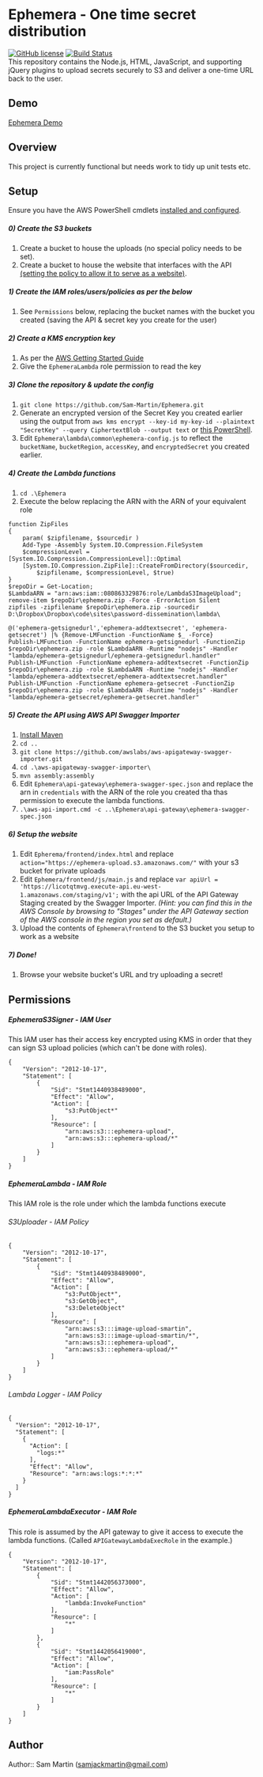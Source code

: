 # Ephemera - One time secret distribution
 [![GitHub license](https://img.shields.io/github/license/Sam-Martin/Ephemera.svg)](LICENSE) [![Build Status](https://travis-ci.org/Sam-Martin/Ephemera.svg)](https://travis-ci.org/sam-martin/Ephemera)  
This repository contains the Node.js, HTML, JavaScript, and supporting jQuery plugins to upload secrets securely to S3 and deliver a one-time URL back to the user.
## Demo
[Ephemera Demo](http://ephemera.sammart.in/)
## Overview
This project is currently functional but needs work to tidy up unit tests etc.
## Setup
Ensure you have the AWS PowerShell cmdlets [installed and configured](http://docs.aws.amazon.com/powershell/latest/userguide/pstools-getting-started.html).  

##### 0) Create the S3 buckets
1. Create a bucket to house the uploads (no special policy needs to be set).
2. Create a bucket to house the website that interfaces with the API [(setting the policy to allow it to serve as a website)](http://docs.aws.amazon.com/AmazonS3/latest/dev/WebsiteHosting.html).  

##### 1) Create the IAM roles/users/policies as per the below 
1. See `Permissions` below, replacing the bucket names with the bucket you created (saving the API & secret key you create for the user)  

##### 2) Create a KMS encryption key
1. As per the [AWS Getting Started Guide](http://docs.aws.amazon.com/kms/latest/developerguide/create-keys.html)
2. Give the `EphemeraLambda` role permission to read the key  

##### 3) Clone the repository & update the config
1. `git clone https://github.com/Sam-Martin/Ephemera.git`
2. Generate an encrypted version of the Secret Key you created earlier using the output from
`aws kms encrypt --key-id my-key-id --plaintext "SecretKey" --query CiphertextBlob --output text` or [this PowerShell](https://gist.github.com/Sam-Martin/1955ac4ef3972bb9e8a8).
3. Edit `Ephemera\lambda\common\ephemera-config.js` to reflect the `bucketName`, `bucketRegion`, `accessKey`, and `encryptedSecret` you created earlier.  

##### 4) Create the Lambda functions
1. `cd .\Ephemera`
2. Execute the below replacing the ARN with the ARN of your equivalent role
````
function ZipFiles
{
    param( $zipfilename, $sourcedir )
    Add-Type -Assembly System.IO.Compression.FileSystem 
    $compressionLevel = [System.IO.Compression.CompressionLevel]::Optimal
    [System.IO.Compression.ZipFile]::CreateFromDirectory($sourcedir,
        $zipfilename, $compressionLevel, $true) 
}
$repoDir = Get-Location;
$LambdaARN = "arn:aws:iam::080863329876:role/LambdaS3ImageUpload";
remove-item $repoDir\ephemera.zip -Force -ErrorAction Silent
zipfiles -zipfilename $repoDir\ephemera.zip -sourcedir D:\Dropbox\Dropbox\code\sites\password-dissemination\lambda\

@('ephemera-getsignedurl','ephemera-addtextsecret', 'ephemera-getsecret') |% {Remove-LMFunction -FunctionName $_ -Force}
Publish-LMFunction -FunctionName ephemera-getsignedurl -FunctionZip $repoDir\ephemera.zip -role $LambdaARN -Runtime "nodejs" -Handler "lambda/ephemera-getsignedurl/ephemera-getsignedurl.handler"
Publish-LMFunction -FunctionName ephemera-addtextsecret -FunctionZip $repoDir\ephemera.zip -role $LambdaARN -Runtime "nodejs" -Handler "lambda/ephemera-addtextsecret/ephemera-addtextsecret.handler"
Publish-LMFunction -FunctionName ephemera-getsecret -FunctionZip $repoDir\ephemera.zip -role $lambdaARN -Runtime "nodejs" -Handler "lambda/ephemera-getsecret/ephemera-getsecret.handler"  
````

##### 5) Create the API  using AWS API Swagger Importer
1. [Install Maven](https://maven.apache.org/)
2. `cd ..`  
3. `git clone https://github.com/awslabs/aws-apigateway-swagger-importer.git`  
4. `cd .\aws-apigateway-swagger-importer\`  
5. `mvn assembly:assembly`  
6. Edit `Ephemera\api-gateway\ephemera-swagger-spec.json` and replace the arn in `credentials` with the ARN of the role you created tha thas permission to execute the lambda functions.
6. `.\aws-api-import.cmd -c ..\Ephemera\api-gateway\ephemera-swagger-spec.json`

##### 6) Setup the website
1. Edit `Epherema/frontend/index.html` and replace `action="https://ephemera-upload.s3.amazonaws.com/"` with your s3 bucket for private uploads
2. Edit `Ephemera/frontend/js/main.js` and replace `var apiUrl = 'https://licotqtmvg.execute-api.eu-west-1.amazonaws.com/staging/v1';` with the api URL of the API Gateway Staging created by the Swagger Importer. *(Hint: you can find this in the AWS Console by browsing to "Stages" under the API Gateway section of the AWS console in the region you set as default.)*
3. Upload the contents of `Ephemera\frontend` to the S3 bucket you setup to work as a website  

##### 7) Done!
1. Browse your website bucket's URL and try uploading a secret!  


## Permissions
##### EphemeraS3Signer - IAM User 
This IAM user has their access key encrypted using KMS in order that they can sign S3 upload policies (which can't be done with roles).  
```
{
    "Version": "2012-10-17",
    "Statement": [
        {
            "Sid": "Stmt1440938489000",
            "Effect": "Allow",
            "Action": [
                "s3:PutObject*"
            ],
            "Resource": [
                "arn:aws:s3:::ephemera-upload",
                "arn:aws:s3:::ephemera-upload/*"
            ]
        }
    ]
}
```
##### EphemeraLambda - IAM Role
This IAM role is the role under which the lambda functions execute
###### S3Uploader - IAM Policy  
```
{
    "Version": "2012-10-17",
    "Statement": [
        {
            "Sid": "Stmt1440938489000",
            "Effect": "Allow",
            "Action": [
                "s3:PutObject*",
                "s3:GetObject",
                "s3:DeleteObject"
            ],
            "Resource": [
                "arn:aws:s3:::image-upload-smartin",
                "arn:aws:s3:::image-upload-smartin/*",
                "arn:aws:s3:::ephemera-upload",
                "arn:aws:s3:::ephemera-upload/*"
            ]
        }
    ]
}
```
###### Lambda Logger - IAM Policy
```
{
  "Version": "2012-10-17", 
  "Statement": [
    {
      "Action": [ 
        "logs:*"
      ],
      "Effect": "Allow", 
      "Resource": "arn:aws:logs:*:*:*"
    }
  ]
}
```
##### EphemeraLambdaExecutor - IAM Role
This role is assumed by the API gateway to give it access to execute the lambda functions. (Called `APIGatewayLambdaExecRole` in the example.)
```
{
    "Version": "2012-10-17",
    "Statement": [
        {
            "Sid": "Stmt1442056373000",
            "Effect": "Allow",
            "Action": [
                "lambda:InvokeFunction"
            ],
            "Resource": [
                "*"
            ]
        },
        {
            "Sid": "Stmt1442056419000",
            "Effect": "Allow",
            "Action": [
                "iam:PassRole"
            ],
            "Resource": [
                "*"
            ]
        }
    ]
}
```
## Author
Author:: Sam Martin (<samjackmartin@gmail.com>)
